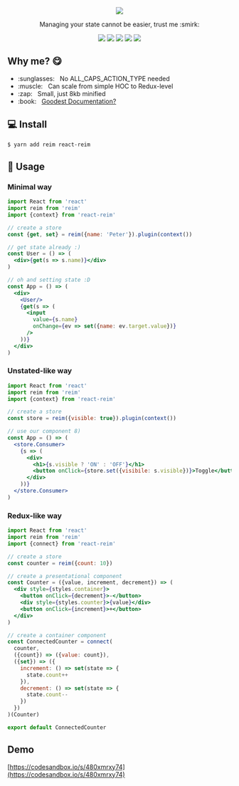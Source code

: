 <p align="center">
  <img src="https://i.imgur.com/C8AklnO.png">
</p>

<p align="center">
  Managing your state cannot be easier, trust me :smirk:
</p>

<p align="center">
  <img src="https://img.shields.io/npm/v/reim.svg">
  <img src="https://img.shields.io/npm/dm/reim.svg">
  <img src="https://travis-ci.org/IniZio/reim.svg?branch=master">
  <img src="https://api.codacy.com/project/badge/Coverage/1560c0832a3a41df8bfe51083fd92c20">
  <img src="https://api.codacy.com/project/badge/Grade/1560c0832a3a41df8bfe51083fd92c20">
</p>

## Why me? :yum:

<ul>
  <li>:sunglasses: &nbsp; No ALL_CAPS_ACTION_TYPE needed</li>
  <li>:muscle: &nbsp; Can scale from simple HOC to Redux-level</li>
  <li>:zap: &nbsp; Small, just 8kb minified</li>
  <li>:book: &nbsp; <a href="https://reimjs.gitbook.io/reim">Goodest Documentation?</a></li>
</ul>

## :computer: Install

```sh
$ yarn add reim react-reim
```

## :ghost: Usage

### Minimal way

```jsx
import React from 'react'
import reim from 'reim'
import {context} from 'react-reim'

// create a store
const {get, set} = reim({name: 'Peter'}).plugin(context())

// get state already :)
const User = () => (
  <div>{get(s => s.name)}</div>
)

// oh and setting state :D
const App = () => (
  <div>
    <User/>
    {get(s => (
      <input
        value={s.name}
        onChange={ev => set({name: ev.target.value})}
      />
    ))}
  </div>
)
```

### Unstated-like way

```jsx
import React from 'react'
import reim from 'reim'
import {context} from 'react-reim'

// create a store
const store = reim({visible: true}).plugin(context())

// use our component 8)
const App = () => (
  <store.Consumer>
    {s => (
      <div>
        <h1>{s.visible ? 'ON' : 'OFF'}</h1>
        <button onClick={store.set({visibile: s.visible})}>Toggle</button>
      </div>
    ))}
  </store.Consumer>
)
```

### Redux-like way

```jsx
import React from 'react'
import reim from 'reim'
import {connect} from 'react-reim'

// create a store
const counter = reim({count: 10})

// create a presentational component
const Counter = ({value, increment, decrement}) => (
  <div style={styles.container}>
    <button onClick={decrement}>-</button>
    <div style={styles.counter}>{value}</div>
    <button onClick={increment}>+</button>
  </div>
)

// create a container component
const ConnectedCounter = connect(
  counter,
  ({count}) => ({value: count}),
  ({set}) => ({
    increment: () => set(state => {
      state.count++
    }),
    decrement: () => set(state => {
      state.count--
    })
  })
)(Counter)

export default ConnectedCounter
```

## Demo

[https://codesandbox.io/s/480xmrxy74](https://codesandbox.io/s/480xmrxy74)
